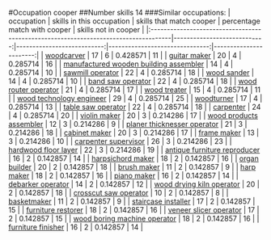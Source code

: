 #Occupation cooper
##Number skills 14
###Similar occupations:
| occupation                                                                          |   skills in this occupation |   skills that match cooper |   percentage match with cooper |   skills not in cooper |
|:------------------------------------------------------------------------------------|----------------------------:|---------------------------:|-------------------------------:|-----------------------:|
| [woodcarver](woodcarver.md)                                                         |                          17 |                          6 |                       0.428571 |                     11 |
| [guitar maker](guitar_maker.md)                                                     |                          20 |                          4 |                       0.285714 |                     16 |
| [manufactured wooden building assembler](manufactured_wooden_building_assembler.md) |                          14 |                          4 |                       0.285714 |                     10 |
| [sawmill operator](sawmill_operator.md)                                             |                          22 |                          4 |                       0.285714 |                     18 |
| [wood sander](wood_sander.md)                                                       |                          14 |                          4 |                       0.285714 |                     10 |
| [band saw operator](band_saw_operator.md)                                           |                          22 |                          4 |                       0.285714 |                     18 |
| [wood router operator](wood_router_operator.md)                                     |                          21 |                          4 |                       0.285714 |                     17 |
| [wood treater](wood_treater.md)                                                     |                          15 |                          4 |                       0.285714 |                     11 |
| [wood technology engineer](wood_technology_engineer.md)                             |                          29 |                          4 |                       0.285714 |                     25 |
| [woodturner](woodturner.md)                                                         |                          17 |                          4 |                       0.285714 |                     13 |
| [table saw operator](table_saw_operator.md)                                         |                          22 |                          4 |                       0.285714 |                     18 |
| [carpenter](carpenter.md)                                                           |                          24 |                          4 |                       0.285714 |                     20 |
| [violin maker](violin_maker.md)                                                     |                          20 |                          3 |                       0.214286 |                     17 |
| [wood products assembler](wood_products_assembler.md)                               |                          12 |                          3 |                       0.214286 |                      9 |
| [planer thicknesser operator](planer_thicknesser_operator.md)                       |                          21 |                          3 |                       0.214286 |                     18 |
| [cabinet maker](cabinet_maker.md)                                                   |                          20 |                          3 |                       0.214286 |                     17 |
| [frame maker](frame_maker.md)                                                       |                          13 |                          3 |                       0.214286 |                     10 |
| [carpenter supervisor](carpenter_supervisor.md)                                     |                          26 |                          3 |                       0.214286 |                     23 |
| [hardwood floor layer](hardwood_floor_layer.md)                                     |                          22 |                          3 |                       0.214286 |                     19 |
| [antique furniture reproducer](antique_furniture_reproducer.md)                     |                          16 |                          2 |                       0.142857 |                     14 |
| [harpsichord maker](harpsichord_maker.md)                                           |                          18 |                          2 |                       0.142857 |                     16 |
| [organ builder](organ_builder.md)                                                   |                          20 |                          2 |                       0.142857 |                     18 |
| [brush maker](brush_maker.md)                                                       |                          11 |                          2 |                       0.142857 |                      9 |
| [harp maker](harp_maker.md)                                                         |                          18 |                          2 |                       0.142857 |                     16 |
| [piano maker](piano_maker.md)                                                       |                          16 |                          2 |                       0.142857 |                     14 |
| [debarker operator](debarker_operator.md)                                           |                          14 |                          2 |                       0.142857 |                     12 |
| [wood drying kiln operator](wood_drying_kiln_operator.md)                           |                          20 |                          2 |                       0.142857 |                     18 |
| [crosscut saw operator](crosscut_saw_operator.md)                                   |                          10 |                          2 |                       0.142857 |                      8 |
| [basketmaker](basketmaker.md)                                                       |                          11 |                          2 |                       0.142857 |                      9 |
| [staircase installer](staircase_installer.md)                                       |                          17 |                          2 |                       0.142857 |                     15 |
| [furniture restorer](furniture_restorer.md)                                         |                          18 |                          2 |                       0.142857 |                     16 |
| [veneer slicer operator](veneer_slicer_operator.md)                                 |                          17 |                          2 |                       0.142857 |                     15 |
| [wood boring machine operator](wood_boring_machine_operator.md)                     |                          18 |                          2 |                       0.142857 |                     16 |
| [furniture finisher](furniture_finisher.md)                                         |                          16 |                          2 |                       0.142857 |                     14 |
